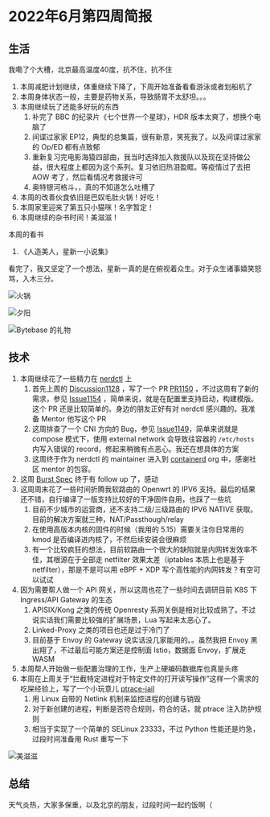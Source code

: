 # 2022年6月第四周简报

## 生活

我嘞了个大槽，北京最高温度40度，抗不住，抗不住

1. 本周减肥计划继续，体重继续下降了，下周开始准备看看游泳或者划船机了
2. 本周身体状态一般，主要是药物关系，导致肠胃不太舒坦。。。
3. 本周继续玩了还能多好玩的东西
    1. 补完了 BBC 的纪录片《七个世界一个星球》，HDR 版本太爽了，想换个电脑了
    2. 间谍过家家 EP12，典型的总集篇，很有新意，笑死我了。以及间谍过家家的 Op/ED 都有点致郁
    3. 重新复习完电影海猿四部曲，我当时选择加入救援队以及现在坚持做公益，很大程度上都因为这个系列。复习依旧热泪盈眶。等疫情过了去把 AOW 考了，然后看情况考救援许可
    4. 奥特银河格斗，，真的不知道怎么吐槽了
4. 本周的改善伙食依旧是巴奴毛肚火锅！好吃！
5. 本周家里迎来了第五只小猫咪！名字暂定！
6. 本周继续的杂书时间！美滋滋！

本周的看书

1. 《人造美人，星新一小说集》

看完了，我又坚定了一个想法，星新一真的是在俯视着众生。对于众生诸事嬉笑怒骂，入木三分。

![火锅](https://user-images.githubusercontent.com/7054676/175822713-8e0c656d-6b90-4e93-b1ac-a3ed5720dd80.png)

![夕阳](https://user-images.githubusercontent.com/7054676/175822734-9569d383-c4da-4bbb-85c1-6f7b19517a6c.png)

![Bytebase 的礼物](https://user-images.githubusercontent.com/7054676/175822818-9dac8949-d16f-4228-a987-970c2265e306.png)

## 技术

1. 本周继续花了一些精力在 [nerdctl](https://github.com/containerd/nerdctl) 上
    1. 首先上周的 [Discussion1128](https://github.com/containerd/nerdctl/discussions/1128) ，写了一个 PR [PR1150](https://github.com/containerd/nerdctl/pull/1150) ，不过这周有了新的需求，参见 [Issue1154](https://github.com/containerd/nerdctl/issues/1154#issuecomment-1162198719) ，简单来说，就是在配置里支持启动，构建模版。这个 PR 还是比较简单的。身边的朋友正好有对 nerdctl 感兴趣的。我准备 Mentor 他写这个 PR
    2. 这周排查了一个 CNI 方向的 Bug，参见 [Issue1149](https://github.com/containerd/nerdctl/issues/1149)，简单来说就是 compose 模式下，使用 external network 会导致往容器的 `/etc/hosts` 内写入错误的 record，修起来稍微有点恶心。我还在想具体的方案
    3. 这周终于作为 nerdctl 的 maintainer 进入到 [containerd](https://github.com/containerd) org 中，感谢社区 mentor 的包容。
2. 这周 [Burst Spec](https://github.com/opencontainers/runtime-spec/pull/1120) 终于有 follow up 了，感动
3. 这周周末花了一些时间折腾我软路由的 Openwrt 的 IPV6 支持。最后的结果还不错，自行编译了一版支持比较好的干净固件自用，也踩了一些坑
    1. 目前不少城市的运营商，还不支持二级/三级路由的 IPV6 NATIVE 获取。目前的解决方案就三种，NAT/Passthough/relay
    2. 在使用高版本内核的固件的时候（我用的 5.15）需要关注你日常用的 kmod 是否编译进内核了，不然后续安装会很麻烦
    3. 有一个比较疯狂的想法，目前软路由一个很大的缺陷就是内网转发效率不佳，其根源在于全部走 netfilter 效果太差（iptables 本质上也是基于 netfilter），那是不是可以用 eBPF + XDP 写个高性能的内网转发？有空可以试试
4. 因为需要帮人做一个 API 网关，所以这周也花了一些时间去调研目前 K8S 下 Ingress/API Gateway 的生态
    1. APISIX/Kong 之类的传统 Openresty 系网关倒是相对比较成熟了。不过说实话我们需要比较强的扩展场景，Lua 写起来太恶心了。
    2. Linked-Proxy 之类的项目也还是过于冷门了
    3. 目前基于 Envoy 的 Gateway 说实话没几家能用的。。虽然我把 Envoy 黑出翔了，不过最后可能方案还是控制面 Istio，数据面 Envoy，扩展走 WASM
5. 本周帮人开始做一些配置治理的工作，生产上硬编码数据库也真是头疼
6. 本周在上周关于“拦截特定进程对于特定文件的打开读写操作”这样一个需求的吃屎经验上，写了一个小玩意儿 [ptrace-jail](https://github.com/Zheaoli/ptrace-jail)
    1. 用 Linux 自带的 Netlink 机制来监控进程的创建与销毁
    2. 对于新创建的进程，判断是否符合规则，符合的话，就 ptrace 注入防护规则
    3. 相当于实现了一个简单的 SELinux 23333，不过 Python 性能还是灼急，过段时间准备用 Rust 重写一下

![美滋滋](https://user-images.githubusercontent.com/7054676/175823911-8e5a8bf7-2b43-46dd-8f08-8a872191ace5.png)

## 总结

天气炎热，大家多保重，以及北京的朋友，过段时间一起约饭啊（
